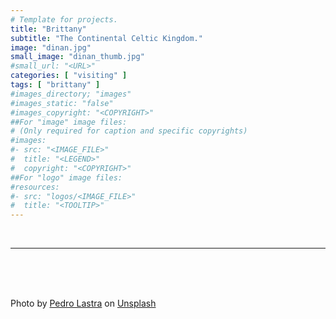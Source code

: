 ```yaml
---
# Template for projects.
title: "Brittany"
subtitle: "The Continental Celtic Kingdom."
image: "dinan.jpg"
small_image: "dinan_thumb.jpg"
#small_url: "<URL>"
categories: [ "visiting" ]
tags: [ "brittany" ]
#images_directory; "images"
#images_static: "false"
#images_copyright: "<COPYRIGHT>"
##For "image" image files:
# (Only required for caption and specific copyrights)
#images:
#- src: "<IMAGE_FILE>"
#  title: "<LEGEND>"
#  copyright: "<COPYRIGHT>"
##For "logo" image files:
#resources:
#- src: "logos/<IMAGE_FILE>"
#  title: "<TOOLTIP>"
---
```


<br>

---






<br>
<br>
<br>


<span>Photo by <a href="https://unsplash.com/@peterlaster?utm_source=unsplash&amp;utm_medium=referral&amp;utm_content=creditCopyText" data-jzz-gui-player="true">Pedro Lastra</a> on <a href="https://unsplash.com/s/photos/brittany-france?utm_source=unsplash&amp;utm_medium=referral&amp;utm_content=creditCopyText" data-jzz-gui-player="true">Unsplash</a></span>
